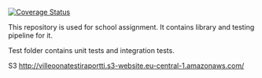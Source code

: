 [![Coverage Status](https://coveralls.io/repos/github/khazaam/TestingProject/badge.svg?branch=master)](https://coveralls.io/github/khazaam/TestingProject?branch=master)

This repository is used for school assignment.
It contains library and testing pipeline for it.

Test folder contains unit tests and integration tests.


S3
http://villeoonatestiraportti.s3-website.eu-central-1.amazonaws.com/